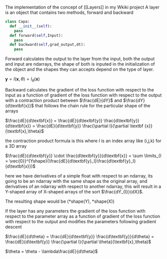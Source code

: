 The implementation of the concept of [[Layers]] in my Wkiki project
A layer is an object that contains two methods, forward and backward

```python
class Capa:
  def __init__(self):
    pass
  def forward(self,Input):
    pass
  def backward(self,grad_output,dt):
    pass
```

Forward calculates the output to the layer from the input, both the output and input are ndarrays, the shape of both is inputed in the initialization of the object and the shapes they can accepts depend on the type of layer.

$\textbf{y} = l(\textbf{x},\theta) = l_{\theta}(\textbf{x})$

Backward calculates the gradient of the loss function with respect to the input as a function of gradient of the loss function with respect to the output with a contraction product between $\frac{dE}{dY}$ and $\frac{dY}{d\textbf{x}}$ that follows the chain rule for the particular shape of the arrays

$\frac{dE}{d\textbf{x}} = \frac{dE}{d\textbf{y}} \frac{d\textbf{y}}{d\textbf{x}} = \frac{dE}{d\textbf{y}} \frac{\partial l}{\partial \textbf {x}}(\textbf{x},\theta)$

the contraction product formula is this where $I$ is an index array like (i,j,k) for a 3D array

$\frac{dE}{d\textbf{y}} \cdot \frac{d\textbf{y}}{d\textbf{x}} = \sum \limits_{I = \vec{0}}^{Yshape}(\frac{dE}{d\textbf{y}_I}\frac{d\textbf{y}_I}{d\textbf{x}})$

here we have derivatives of a simple float with respect to an ndarray, its going to be an ndarray with the same shape as the original array, and derivatives of an ndarray with respect to another ndarray, this will result in a Y-shaped array of X-shaped arrays of the sort $\frac{dY_{I}}{dX}$.

The resulting shape would be (*shape(Y), *shape(X))

If the layer has any parameters the gradient of the loss function with respect to the parameter array as a function of gradient of the loss function with respect to the output and modifies the parameters following gradient descent

$\frac{dE}{d\theta} = \frac{dE}{d\textbf{y}} \frac{d\textbf{y}}{d\theta} = \frac{dE}{d\textbf{y}} \frac{\partial l}{\partial \theta}(\textbf{x},\theta)$

$\theta  = \theta - \lambda\frac{dE}{d\theta}$

